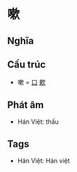 # 嗽

## Nghĩa

## Cấu trúc
* 嗽 = [口](口.md) [欶](欶.md)

## Phát âm

* Hán Việt: thấu

## Tags
* Hán Việt: Hán việt

<script>window.HANZI_FIELD='嗽';</script>
